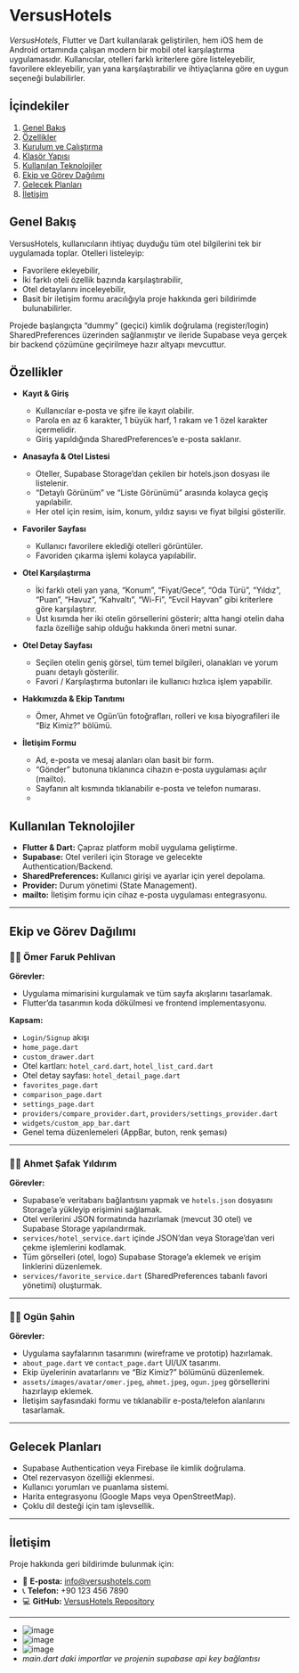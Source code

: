 # VersusHotels

*VersusHotels*, Flutter ve Dart kullanılarak geliştirilen, hem iOS hem de Android ortamında çalışan modern bir mobil otel karşılaştırma uygulamasıdır. Kullanıcılar, otelleri farklı kriterlere göre listeleyebilir, favorilere ekleyebilir, yan yana karşılaştırabilir ve ihtiyaçlarına göre en uygun seçeneği bulabilirler.

## İçindekiler

1. [Genel Bakış](#genel-bakış)  
2. [Özellikler](#özellikler)  
3. [Kurulum ve Çalıştırma](#kurulum-ve-çalıştırma)  
4. [Klasör Yapısı](#klasör-yapısı)  
5. [Kullanılan Teknolojiler](#kullanılan-teknolojiler)  
6. [Ekip ve Görev Dağılımı](#ekip-ve-görev-dağılımı)  
7. [Gelecek Planları](#gelecek-planları)  
8. [İletişim](#iletişim)

## Genel Bakış

VersusHotels, kullanıcıların ihtiyaç duyduğu tüm otel bilgilerini tek bir uygulamada toplar. Otelleri listeleyip:

- Favorilere ekleyebilir,  
- İki farklı oteli özellik bazında karşılaştırabilir,  
- Otel detaylarını inceleyebilir,  
- Basit bir iletişim formu aracılığıyla proje hakkında geri bildirimde bulunabilirler.

Projede başlangıçta “dummy” (geçici) kimlik doğrulama (register/login) SharedPreferences üzerinden sağlanmıştır ve ileride Supabase veya gerçek bir backend çözümüne geçirilmeye hazır altyapı mevcuttur.

## Özellikler

- **Kayıt & Giriş**  
  - Kullanıcılar e-posta ve şifre ile kayıt olabilir.  
  - Parola en az 6 karakter, 1 büyük harf, 1 rakam ve 1 özel karakter içermelidir.  
  - Giriş yapıldığında SharedPreferences’e e-posta saklanır.

- **Anasayfa & Otel Listesi**  
  - Oteller, Supabase Storage’dan çekilen bir hotels.json dosyası ile listelenir.  
  - “Detaylı Görünüm” ve “Liste Görünümü” arasında kolayca geçiş yapılabilir.  
  - Her otel için resim, isim, konum, yıldız sayısı ve fiyat bilgisi gösterilir.  

- **Favoriler Sayfası**  
  - Kullanıcı favorilere eklediği otelleri görüntüler.  
  - Favoriden çıkarma işlemi kolayca yapılabilir.

- **Otel Karşılaştırma**  
  - İki farklı oteli yan yana, “Konum”, “Fiyat/Gece”, “Oda Türü”, “Yıldız”, “Puan”, “Havuz”, “Kahvaltı”, “Wi-Fi”, “Evcil Hayvan” gibi kriterlere göre karşılaştırır.  
  - Üst kısımda her iki otelin görsellerini gösterir; altta hangi otelin daha fazla özelliğe sahip olduğu hakkında öneri metni sunar.

- **Otel Detay Sayfası**  
  - Seçilen otelin geniş görsel, tüm temel bilgileri, olanakları ve yorum puanı detaylı gösterilir.  
  - Favori / Karşılaştırma butonları ile kullanıcı hızlıca işlem yapabilir.

- **Hakkımızda & Ekip Tanıtımı**  
  - Ömer, Ahmet ve Ogün’ün fotoğrafları, rolleri ve kısa biyografileri ile “Biz Kimiz?” bölümü.

- **İletişim Formu**  
  - Ad, e-posta ve mesaj alanları olan basit bir form.  
  - “Gönder” butonuna tıklanınca cihazın e-posta uygulaması açılır (mailto).  
  - Sayfanın alt kısmında tıklanabilir e-posta ve telefon numarası.
  - 
## Kullanılan Teknolojiler

- **Flutter & Dart:** Çapraz platform mobil uygulama geliştirme.
- **Supabase:** Otel verileri için Storage ve gelecekte Authentication/Backend.
- **SharedPreferences:** Kullanıcı girişi ve ayarlar için yerel depolama.
- **Provider:** Durum yönetimi (State Management).
- **mailto:** İletişim formu için cihaz e-posta uygulaması entegrasyonu.

---

## Ekip ve Görev Dağılımı

### 🧑‍💻 Ömer Faruk Pehlivan

**Görevler:**

- Uygulama mimarisini kurgulamak ve tüm sayfa akışlarını tasarlamak.
- Flutter’da tasarımın koda dökülmesi ve frontend implementasyonu.

**Kapsam:**

- `Login/Signup` akışı
- `home_page.dart`
- `custom_drawer.dart`
- Otel kartları: `hotel_card.dart`, `hotel_list_card.dart`
- Otel detay sayfası: `hotel_detail_page.dart`
- `favorites_page.dart`
- `comparison_page.dart`
- `settings_page.dart`
- `providers/compare_provider.dart`, `providers/settings_provider.dart`
- `widgets/custom_app_bar.dart`
- Genel tema düzenlemeleri (AppBar, buton, renk şeması)

---

### 🧑‍💻 Ahmet Şafak Yıldırım

**Görevler:**

- Supabase’e veritabanı bağlantısını yapmak ve `hotels.json` dosyasını Storage’a yükleyip erişimini sağlamak.
- Otel verilerini JSON formatında hazırlamak (mevcut 30 otel) ve Supabase Storage yapılandırmak.
- `services/hotel_service.dart` içinde JSON’dan veya Storage’dan veri çekme işlemlerini kodlamak.
- Tüm görselleri (otel, logo) Supabase Storage’a eklemek ve erişim linklerini düzenlemek.
- `services/favorite_service.dart` (SharedPreferences tabanlı favori yönetimi) oluşturmak.

---

### 🧑‍🎨 Ogün Şahin

**Görevler:**

- Uygulama sayfalarının tasarımını (wireframe ve prototip) hazırlamak.
- `about_page.dart` ve `contact_page.dart` UI/UX tasarımı.
- Ekip üyelerinin avatarlarını ve “Biz Kimiz?” bölümünü düzenlemek.
- `assets/images/avatar/omer.jpeg`, `ahmet.jpeg`, `ogun.jpeg` görsellerini hazırlayıp eklemek.
- İletişim sayfasındaki formu ve tıklanabilir e-posta/telefon alanlarını tasarlamak.

---

## Gelecek Planları

- Supabase Authentication veya Firebase ile kimlik doğrulama.
- Otel rezervasyon özelliği eklenmesi.
- Kullanıcı yorumları ve puanlama sistemi.
- Harita entegrasyonu (Google Maps veya OpenStreetMap).
- Çoklu dil desteği için tam işlevsellik.

---

## İletişim

Proje hakkında geri bildirimde bulunmak için:

- 📧 **E-posta:** [info@versushotels.com](mailto:info@versushotels.com)
- 📞 **Telefon:** +90 123 456 7890
- 💻 **GitHub:** [VersusHotels Repository](#) <!-- Gerçek link buraya eklenebilir -->

---
 
  - ![image](https://github.com/user-attachments/assets/c9406979-ab4d-4259-9cd4-5d6db9a1d748)
  - ![image](https://github.com/user-attachments/assets/c1651f26-70a8-46c0-ada3-ed33053c9c1c)
  - ![image](https://github.com/user-attachments/assets/f6339ee9-acf6-4af5-a3a8-723c3b3c280a)
  - *main.dart daki importlar ve projenin supabase api key bağlantısı*



